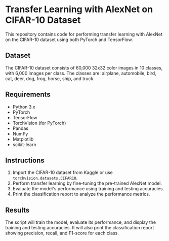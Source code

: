 # Transfer Learning with AlexNet on CIFAR-10 Dataset

This repository contains code for performing transfer learning with AlexNet on the CIFAR-10 dataset using both PyTorch and TensorFlow.

## Dataset
The CIFAR-10 dataset consists of 60,000 32x32 color images in 10 classes, with 6,000 images per class. The classes are: airplane, automobile, bird, cat, deer, dog, frog, horse, ship, and truck.

## Requirements
- Python 3.x
- PyTorch
- TensorFlow
- TorchVision (for PyTorch)
- Pandas
- NumPy
- Matplotlib
- scikit-learn

## Instructions
1. Import the CIFAR-10 dataset from Kaggle or use `torchvision.datasets.CIFAR10`.
2. Perform transfer learning by fine-tuning the pre-trained AlexNet model.
3. Evaluate the model's performance using training and testing accuracies.
4. Print the classification report to analyze the performance metrics.

## Results
The script will train the model, evaluate its performance, and display the training and testing accuracies. It will also print the classification report showing precision, recall, and F1-score for each class.

